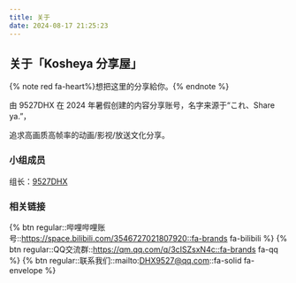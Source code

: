 ```yaml
---
title: 关于
date: 2024-08-17 21:25:23
---
```

## 关于「Kosheya 分享屋」

{% note red fa-heart%}想把这里的分享給你。{% endnote %}

由 9527DHX 在 2024 年暑假创建的内容分享账号，名字来源于“これ、Share ya.”，

追求高画质高帧率的动画/影视/放送文化分享。

### 小组成员

组长：[9527DHX](https://space.bilibili.com/123351028)

### 相关链接

{% btn regular::哔哩哔哩账号::https://space.bilibili.com/3546727021807920::fa-brands fa-bilibili %}
{% btn regular::QQ交流群::https://qm.qq.com/q/3cISZsxN4c::fa-brands fa-qq %}
{% btn regular::联系我们::mailto:DHX9527@qq.com::fa-solid fa-envelope %}
